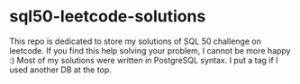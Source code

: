 # sql50-leetcode-solutions

This repo is dedicated to store my solutions of SQL 50 challenge on leetcode. If you find this help solving your problem, I cannot be more happy :)
Most of my solutions were written in PostgreSQL syntax. I put a tag if I used another DB at the top.
